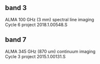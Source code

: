 ## band 3
ALMA 100 GHz (3 mm) spectral line imaging  
Cycle 6 project 2018.1.00548.S

## band 7
ALMA 345 GHz (870 um) continuum imaging  
Cycle 3 project 2015.1.00131.S
